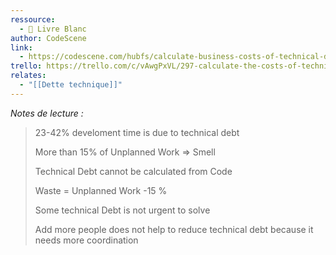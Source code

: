 ```yaml
---
ressource:
  - 📘 Livre Blanc
author: CodeScene
link:
  - https://codescene.com/hubfs/calculate-business-costs-of-technical-debt.pdf
trello: https://trello.com/c/vAwgPxVL/297-calculate-the-costs-of-technical-debt-to-optimize-your-software-delivery-codescene
relates:
  - "[[Dette technique]]"
---
```

_Notes de lecture :_

> 23-42% develoment time is due to technical debt
> 
> More than 15% of Unplanned Work => Smell
> 
> Technical Debt cannot be calculated from Code
> 
> Waste = Unplanned Work -15 %
> 
> Some technical Debt is not urgent to solve
> 
> Add more people does not help to reduce technical debt because it needs more coordination